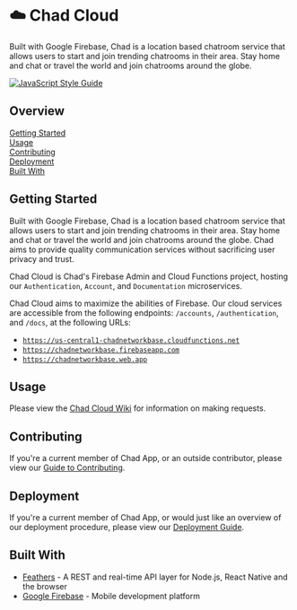 # :cloud: Chad Cloud

Built with Google Firebase, Chad is a location based chatroom service that
allows users to start and join trending chatrooms in their area. Stay home and
chat or travel the world and join chatrooms around the globe.

[![JavaScript Style Guide](https://img.shields.io/badge/code_style-standard-brightgreen.svg)](https://standardjs.com)

## Overview

[Getting Started](#getting-started)  
[Usage](#usage)  
[Contributing](#contributing)  
[Deployment](#deployment)  
[Built With](#built-with)

## Getting Started

Built with Google Firebase, Chad is a location based chatroom service that
allows users to start and join trending chatrooms in their area. Stay home and
chat or travel the world and join chatrooms around the globe. Chad aims to
provide quality communication services without sacrificing user privacy and
trust.

Chad Cloud is Chad's Firebase Admin and Cloud Functions project, hosting our
`Authentication`, `Account`, and `Documentation` microservices.

Chad Cloud aims to maximize the abilities of Firebase. Our cloud services are
accessible from the following endpoints: `/accounts`, `/authentication`, and
`/docs`, at the following URLs:

- [`https://us-central1-chadnetworkbase.cloudfunctions.net`][1]
- [`https://chadnetworkbase.firebaseapp.com`][2]
- [`https://chadnetworkbase.web.app`][3]

## Usage

Please view the [Chad Cloud Wiki][4] for information on making requests.

## Contributing

If you're a current member of Chad App, or an outside contributor, please view
our [Guide to Contributing](CONTRIBUTING).

## Deployment

If you're a current member of Chad App, or would just like an overview of
our deployment procedure, please view our [Deployment Guide](DEPLOYMENT.md).

## Built With

- [Feathers][5] - A REST and real-time API layer for Node.js, React Native and the browser
- [Google Firebase][6] - Mobile development platform

[1]: https://us-central1-chadnetworkbase.cloudfunctions.net
[2]: https://chadnetworkbase.firebaseapp.com
[3]: https://chadnetworkbase.web.app
[4]: https://github.com/chad-app/chadcloud/wiki
[5]: https://docs.feathersjs.com/
[6]: https://firebase.google.com/
